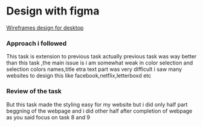 # Design with figma
[Wireframes design for desktop ](https://www.figma.com/design/sppkGSy1iErXKolzbktb9F/MovieTalks-new?node-id=10-2)

### Approach i followed
This task is extension to previous task actually previous task was way better than 
this task ,the main issue is i am somewhat weak in color selection and selection colors
names,title etra text part was very difficult i saw many websites to design this 
like facebook,netflix,letterboxd etc

### Review of the task
But this task made the styling easy for my website but i did only half part 
beggning of the webpage and i did other half after completion of webpage as you said 
focus on task 8 and 9